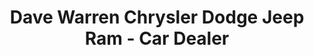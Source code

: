 ---
title: "Dave Warren Chrysler Dodge Jeep Ram - Car Dealer"
url: /jamestown/dave-warren-chrysler-dodge-jeep-ram-car-dealer/
shop: car
---